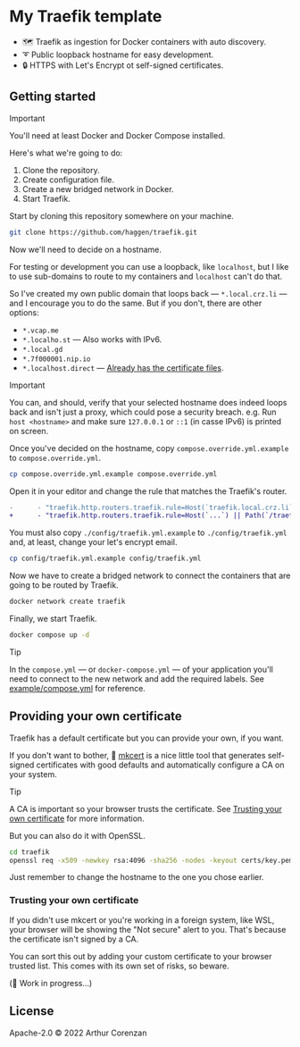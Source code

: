 # My Traefik template

- 🗺️ Traefik as ingestion for Docker containers with auto discovery.
- ➰ Public loopback hostname for easy development.
- 🔒 HTTPS with Let's Encrypt ot self-signed certificates.

## Getting started

> [!Important]
> You'll need at least Docker and Docker Compose installed.

Here's what we're going to do:

1. Clone the repository.
2. Create configuration file.
3. Create a new bridged network in Docker.
4. Start Traefik.

Start by cloning this repository somewhere on your machine.

```sh
git clone https://github.com/haggen/traefik.git
```

Now we'll need to decide on a hostname.

For testing or development you can use a loopback, like `localhost`, but I like to use sub-domains to route to my containers and `localhost` can't do that.

So I've created my own public domain that loops back — `*.local.crz.li` — and I encourage you to do the same. But if you don't, there are other options:

- `*.vcap.me`
- `*.localho.st` — Also works with IPv6.
- `*.local.gd`
- `*.7f000001.nip.io`
- `*.localhost.direct` — [Already has the certificate files](https://get.localhost.direct/).

> [!Important]
> You can, and should, verify that your selected hostname does indeed loops back and isn't just a proxy, which could pose a security breach. e.g. Run `host <hostname>` and make sure `127.0.0.1` or `::1` (in casse IPv6) is printed on screen.

Once you've decided on the hostname, copy `compose.override.yml.example` to `compose.override.yml`.

```sh
cp compose.override.yml.example compose.override.yml
```

Open it in your editor and change the rule that matches the Traefik's router.

```diff
-      - "traefik.http.routers.traefik.rule=Host(`traefik.local.crz.li`)"
+      - "traefik.http.routers.traefik.rule=Host(`...`) || Path(`/traefik`)"
```

You must also copy `./config/traefik.yml.example` to `./config/traefik.yml` and, at least, change your let's encrypt email.

```sh
cp config/traefik.yml.example config/traefik.yml
```

Now we have to create a bridged network to connect the containers that are going to be routed by Traefik.

```sh
docker network create traefik
```

Finally, we start Traefik.

```sh
docker compose up -d
```

> [!Tip]
> In the `compose.yml` — or `docker-compose.yml` — of your application you'll need to connect to the new network and add the required labels. See [example/compose.yml](./example/compose.yml) for reference.

## Providing your own certificate

Traefik has a default certificate but you can provide your own, if you want.

If you don't want to bother, 📝 [mkcert](https://github.com/FiloSottile/mkcert) is a nice little tool that generates self-signed certificates with good defaults and automatically configure a CA on your system.

> [!Tip]
> A CA is important so your browser trusts the certificate. See [Trusting your own certificate](#trusting-your-own-certificate) for more information.

But you can also do it with OpenSSL.

```sh
cd traefik
openssl req -x509 -newkey rsa:4096 -sha256 -nodes -keyout certs/key.pem -out certs/cert.pem -days 365 -addext "subjectAltName = DNS:*.local.crz.li"
```

Just remember to change the hostname to the one you chose earlier.

### Trusting your own certificate

If you didn't use mkcert or you're working in a foreign system, like WSL, your browser will be showing the "Not secure" alert to you. That's because the certificate isn't signed by a CA.

You can sort this out by adding your custom certificate to your browser trusted list. This comes with its own set of risks, so beware.

(🚧 Work in progress…)

## License

Apache-2.0 © 2022 Arthur Corenzan
